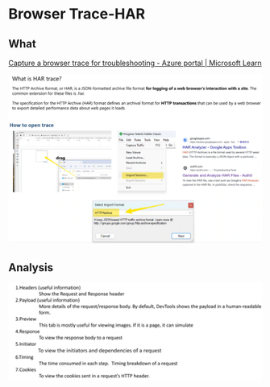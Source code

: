 # Browser Trace-HAR

## What

[Capture a browser trace for troubleshooting - Azure portal | Microsoft Learn](https://learn.microsoft.com/en-us/azure/azure-portal/capture-browser-trace)

![image-20231030170935294](https://raw.githubusercontent.com/hangx969/upload-images-md/main/202310301709430.png)

## Analysis

![image-20231030170944623](https://raw.githubusercontent.com/hangx969/upload-images-md/main/202310301709684.png)